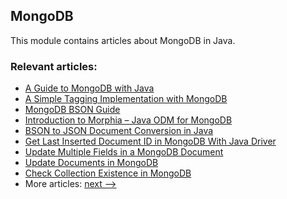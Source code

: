 ## MongoDB

This module contains articles about MongoDB in Java. 

### Relevant articles:

- [A Guide to MongoDB with Java](http://www.baeldung.com/java-mongodb)
- [A Simple Tagging Implementation with MongoDB](http://www.baeldung.com/mongodb-tagging)
- [MongoDB BSON Guide](https://www.baeldung.com/mongodb-bson)
- [Introduction to Morphia – Java ODM for MongoDB](https://www.baeldung.com/mongodb-morphia)
- [BSON to JSON Document Conversion in Java](https://www.baeldung.com/java-convert-bson-to-json)
- [Get Last Inserted Document ID in MongoDB With Java Driver](https://www.baeldung.com/java-mongodb-last-inserted-id)
- [Update Multiple Fields in a MongoDB Document](https://www.baeldung.com/mongodb-update-multiple-fields)
- [Update Documents in MongoDB](https://www.baeldung.com/mongodb-update-documents)
- [Check Collection Existence in MongoDB](https://www.baeldung.com/java-check-collection-existence-mongodb)
- More articles: [next -->](../java-mongodb-2)
